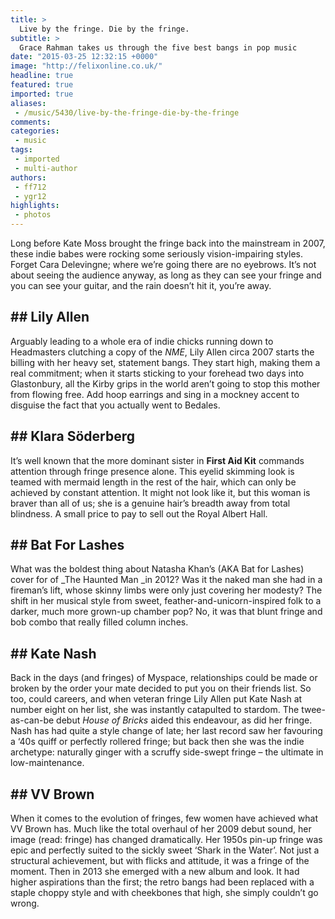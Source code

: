 ```yaml
---
title: >
  Live by the fringe. Die by the fringe.
subtitle: >
  Grace Rahman takes us through the five best bangs in pop music
date: "2015-03-25 12:32:15 +0000"
image: "http://felixonline.co.uk/"
headline: true
featured: true
imported: true
aliases:
 - /music/5430/live-by-the-fringe-die-by-the-fringe
comments:
categories:
 - music
tags:
 - imported
 - multi-author
authors:
 - ff712
 - ygr12
highlights:
 - photos
---
```


Long before Kate Moss brought the fringe back into the mainstream in 2007, these indie babes were rocking some seriously vision-impairing styles. Forget Cara Delevingne; where we’re going there are no eyebrows. It’s not about seeing the audience anyway, as long as they can see your fringe and you can see your guitar, and the rain doesn’t hit it, you’re away.
## ## Lily Allen
Arguably leading to a whole era of indie chicks running down to Headmasters clutching a copy of the _NME_, Lily Allen circa 2007 starts the billing with her heavy set, statement bangs. They start high, making them a real commitment; when it starts sticking to your forehead two days into Glastonbury, all the Kirby grips in the world aren’t going to stop this mother from flowing free. Add hoop earrings and sing in a mockney accent to disguise the fact that you actually went to Bedales.
## ## Klara Söderberg
It’s well known that the more dominant sister in __First Aid Kit__ commands attention through fringe presence alone. This eyelid skimming look is teamed with mermaid length in the rest of the hair, which can only be achieved by constant attention. It might not look like it, but this woman is braver than all of us; she is a genuine hair’s breadth away from total blindness. A small price to pay to sell out the Royal Albert Hall.
## ## Bat For Lashes
What was the boldest thing about Natasha Khan’s (AKA Bat for Lashes) cover for of _The Haunted Man _in 2012? Was it the naked man she had in a fireman’s lift, whose skinny limbs were only just covering her modesty? The shift in her musical style from sweet, feather-and-unicorn-inspired folk to a darker, much more grown-up chamber pop? No, it was that blunt fringe and bob combo that really filled column inches.
## ## Kate Nash
Back in the days (and fringes) of Myspace, relationships could be made or broken by the order your mate decided to put you on their friends list. So too, could careers, and when veteran fringe Lily Allen put Kate Nash at number eight on her list, she was instantly catapulted to stardom. The twee-as-can-be debut _House of Bricks_ aided this endeavour, as did her fringe. Nash has had quite a style change of late; her last record saw her favouring a ‘40s quiff or perfectly rollered fringe; but back then she was the indie archetype: naturally ginger with a scruffy side-swept fringe – the ultimate in low-maintenance.
## ## VV Brown
When it comes to the evolution of fringes, few women have achieved what VV Brown has. Much like the total overhaul of her 2009 debut sound, her image (read: fringe) has changed dramatically. Her 1950s pin-up fringe was epic and perfectly suited to the sickly sweet ‘Shark in the Water’. Not just a structural achievement, but with flicks and attitude, it was a fringe of the moment. Then in 2013 she emerged with a new album and look. It had higher aspirations than the first; the retro bangs had been replaced with a staple choppy style and with cheekbones that high, she simply couldn’t go wrong.
